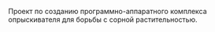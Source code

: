 Проект по созданию программно-аппаратного комплекса опрыскивателя для борьбы с сорной растительностью.
